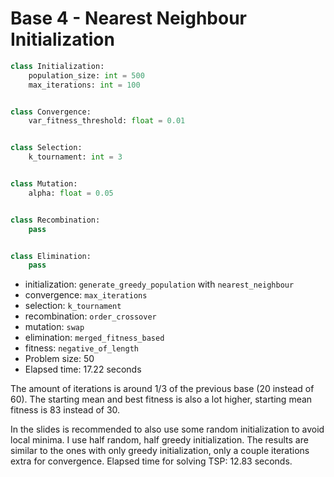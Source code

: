 # Base 4 - Nearest Neighbour Initialization

```Python
class Initialization:
	population_size: int = 500
	max_iterations: int = 100


class Convergence:
	var_fitness_threshold: float = 0.01


class Selection:
	k_tournament: int = 3


class Mutation:
	alpha: float = 0.05


class Recombination:
	pass


class Elimination:
	pass
```

- initialization: `generate_greedy_population` with `nearest_neighbour`
- convergence: `max_iterations`
- selection: `k_tournament`
- recombination: `order_crossover`
- mutation: `swap`
- elimination: `merged_fitness_based`
- fitness: `negative_of_length`
- Problem size: 50
- Elapsed time: 17.22 seconds

The amount of iterations is around 1/3 of the previous base (20 instead of 60). The starting mean and best fitness is also a lot higher, starting mean fitness is 83 instead of 30.

In the slides is recommended to also use some random initialization to avoid local minima. I use half random, half greedy initialization. The results are similar to the ones with only greedy initialization, only a couple iterations extra for convergence. Elapsed time for solving TSP: 12.83 seconds.



